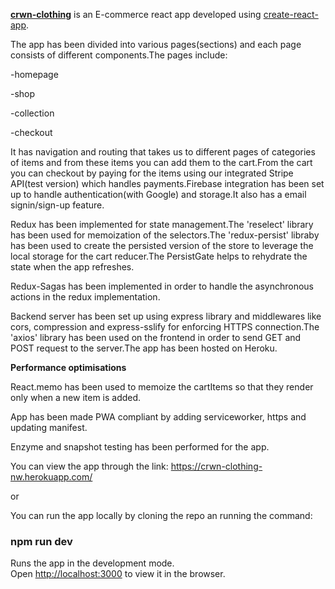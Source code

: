 **[crwn-clothing](https://github.com/pratikrana1998/crwn-clothing)** is an E-commerce react app developed using [create-react-app](https://github.com/facebook/create-react-app).

The app has been divided into various pages(sections) and each page consists of different components.The pages include:

-homepage

-shop

-collection

-checkout

It has navigation and routing that takes us to different pages of categories of items and from these items you can add them to the cart.From the cart you can checkout by paying for the items using our integrated Stripe API(test version) which handles payments.Firebase integration has been set up to handle authentication(with Google) and storage.It also has a email signin/sign-up feature.

Redux has been implemented for state management.The 'reselect' library has been used for memoization of the selectors.The 'redux-persist' libraby has been used to create the persisted version of the store to leverage the local storage for the cart reducer.The PersistGate helps to rehydrate the state when the app refreshes.

Redux-Sagas has been implemented in order to handle the asynchronous actions in the redux implementation.

Backend server has been set up using express library and middlewares like cors, compression and express-sslify for enforcing HTTPS connection.The 'axios' library has been used on the frontend in order to send GET and POST request to the server.The app has been hosted on Heroku.

**Performance optimisations**

React.memo has been used to memoize the cartItems so that they render only when a new item is added.

App has been made PWA compliant by adding serviceworker, https and updating manifest.

Enzyme and snapshot testing has been performed for the app.

You can view the app through the link:
https://crwn-clothing-nw.herokuapp.com/

or 

You can run the app locally by cloning the repo an running the command:

  ### npm run dev
  
  Runs the app in the development mode.<br />
  Open [http://localhost:3000](http://localhost:3000) to view it in the browser.
